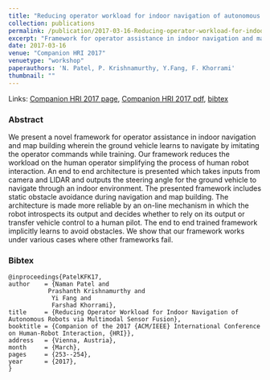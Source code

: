 ```yaml
---
title: "Reducing operator workload for indoor navigation of autonomous robots via multimodal sensor fusion"
collection: publications
permalink: /publication/2017-03-16-Reducing-operator-workload-for-indoor-navigation-of-autonomous-robots-via-multimodal-sensor-fusion
excerpt: "Framework for operator assistance in indoor navigation and map building wherein the ground vehicle learns to navigate by imitating the operator commands while training."
date: 2017-03-16
venue: "Companion HRI 2017"
venuetype: "workshop"
paperauthors: 'N. Patel, P. Krishnamurthy, Y.Fang, F. Khorrami'
thumbnail: ""
---
```


Links: [Companion HRI 2017 page](https://dl.acm.org/doi/10.1145/3029798.3038368), [Companion HRI 2017 pdf](https://dl.acm.org/doi/pdf/10.1145/3029798.3038368), [bibtex](#bibtex)

### Abstract

We present a novel framework for operator assistance in indoor navigation and map building wherein the ground vehicle learns to navigate by imitating the operator commands while training. Our framework reduces the workload on the human operator simplifying the process of human robot interaction. An end to end architecture is presented which takes inputs from camera and LIDAR and outputs the steering angle for the ground vehicle to navigate through an indoor environment. The presented framework includes static obstacle avoidance during navigation and map building. The architecture is made more reliable by an on-line mechanism in which the robot introspects its output and decides whether to rely on its output or transfer vehicle control to a human pilot. The end to end trained framework implicitly learns to avoid obstacles. We show that our framework works under various cases where other frameworks fail.

### Bibtex
    @inproceedings{PatelKFK17,
    author    = {Naman Patel and
               Prashanth Krishnamurthy and
                Yi Fang and
                Farshad Khorrami},
    title     = {Reducing Operator Workload for Indoor Navigation of Autonomous Robots via Multimodal Sensor Fusion},
    booktitle = {Companion of the 2017 {ACM/IEEE} International Conference on Human-Robot Interaction, {HRI}},
    address   = {Vienna, Austria},
    month     = {March},
    pages     = {253--254},
    year      = {2017},
    }
